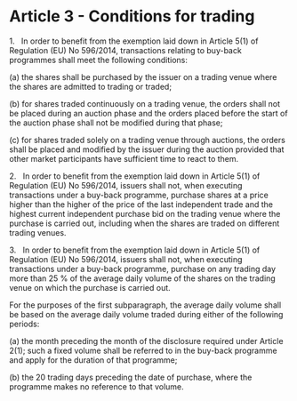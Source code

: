 # Article 3 - Conditions for trading


1.   In order to benefit from the exemption laid down in Article 5(1) of Regulation (EU) No 596/2014, transactions relating to buy-back programmes shall meet the following conditions:

(a) the shares shall be purchased by the issuer on a trading venue where the shares are admitted to trading or traded;

(b) for shares traded continuously on a trading venue, the orders shall not be placed during an auction phase and the orders placed before the start of the auction phase shall not be modified during that phase;

(c) for shares traded solely on a trading venue through auctions, the orders shall be placed and modified by the issuer during the auction provided that other market participants have sufficient time to react to them.

2.   In order to benefit from the exemption laid down in Article 5(1) of Regulation (EU) No 596/2014, issuers shall not, when executing transactions under a buy-back programme, purchase shares at a price higher than the higher of the price of the last independent trade and the highest current independent purchase bid on the trading venue where the purchase is carried out, including when the shares are traded on different trading venues.

3.   In order to benefit from the exemption laid down in Article 5(1) of Regulation (EU) No 596/2014, issuers shall not, when executing transactions under a buy-back programme, purchase on any trading day more than 25 % of the average daily volume of the shares on the trading venue on which the purchase is carried out.

For the purposes of the first subparagraph, the average daily volume shall be based on the average daily volume traded during either of the following periods:

(a) the month preceding the month of the disclosure required under Article 2(1); such a fixed volume shall be referred to in the buy-back programme and apply for the duration of that programme;

(b) the 20 trading days preceding the date of purchase, where the programme makes no reference to that volume.
